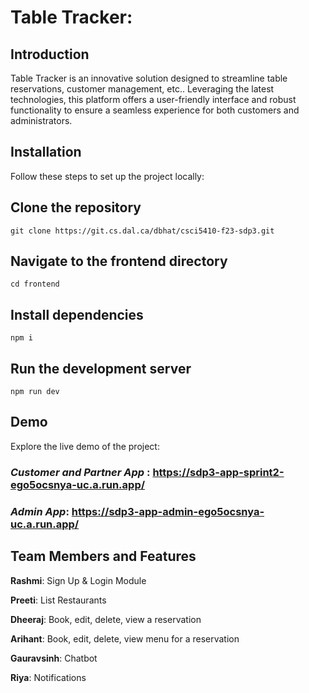 # Table Tracker:

## Introduction

Table Tracker is an innovative solution designed to streamline table reservations, customer management, etc.. Leveraging the latest technologies, this platform offers a user-friendly interface and robust functionality to ensure a seamless experience for both customers and administrators.

## Installation

Follow these steps to set up the project locally:

## Clone the repository

    git clone https://git.cs.dal.ca/dbhat/csci5410-f23-sdp3.git

## Navigate to the frontend directory

    cd frontend

## Install dependencies

    npm i

## Run the development server

    npm run dev

## Demo

Explore the live demo of the project:

### _Customer and Partner App_ : https://sdp3-app-sprint2-ego5ocsnya-uc.a.run.app/

### _Admin App_: https://sdp3-app-admin-ego5ocsnya-uc.a.run.app/

## Team Members and Features

**Rashmi**: Sign Up & Login Module

**Preeti**: List Restaurants

**Dheeraj**: Book, edit, delete, view a reservation

**Arihant**: Book, edit, delete, view menu for a reservation

**Gauravsinh**: Chatbot

**Riya**: Notifications
